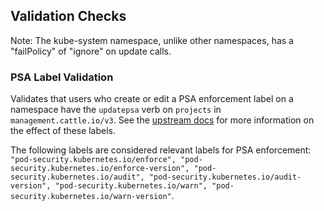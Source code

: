 ## Validation Checks

Note: The kube-system namespace, unlike other namespaces, has a "failPolicy" of "ignore" on update calls.

### PSA Label Validation

Validates that users who create or edit a PSA enforcement label on a namespace have the `updatepsa` verb on `projects` in `management.cattle.io/v3`. See the [upstream docs](https://kubernetes.io/docs/concepts/security/pod-security-admission/) for more information on the effect of these labels.

The following labels are considered relevant labels for PSA enforcement: `"pod-security.kubernetes.io/enforce", "pod-security.kubernetes.io/enforce-version", "pod-security.kubernetes.io/audit", "pod-security.kubernetes.io/audit-version", "pod-security.kubernetes.io/warn", "pod-security.kubernetes.io/warn-version"`.

